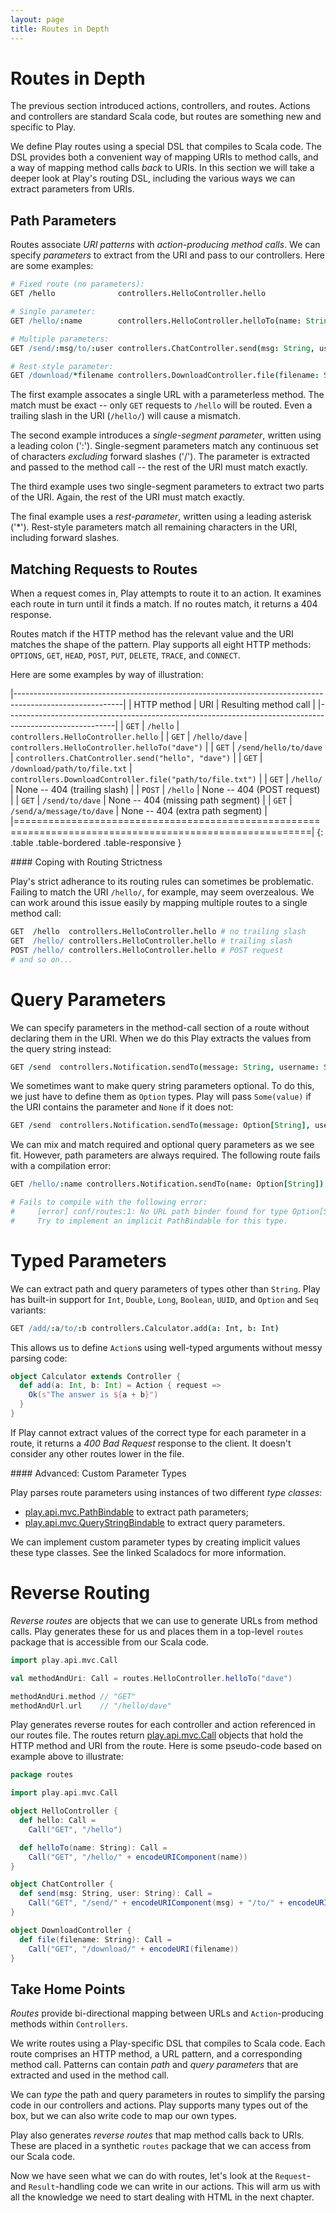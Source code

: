 ```yaml
---
layout: page
title: Routes in Depth
---
```


# Routes in Depth

The previous section introduced actions, controllers, and routes. Actions and controllers are standard Scala code, but routes are something new and specific to Play.

We define Play routes using a special DSL that compiles to Scala code. The DSL provides both a convenient way of mapping URIs to method calls, and a way of mapping method calls *back* to URIs. In this section we will take a deeper look at Play's routing DSL, including the various ways we can extract parameters from URIs.

## Path Parameters

Routes associate *URI patterns* with *action-producing method calls*. We can specify *parameters* to extract from the URI and pass to our controllers. Here are some examples:

~~~ coffee
# Fixed route (no parameters):
GET /hello              controllers.HelloController.hello

# Single parameter:
GET /hello/:name        controllers.HelloController.helloTo(name: String)

# Multiple parameters:
GET /send/:msg/to/:user controllers.ChatController.send(msg: String, user: String)

# Rest-style parameter:
GET /download/*filename controllers.DownloadController.file(filename: String)
~~~

The first example assocates a single URL with a parameterless method. The match must be exact -- only `GET` requests to `/hello` will be routed. Even a trailing slash in the URI (`/hello/`) will cause a mismatch.

The second example introduces a *single-segment parameter*, written using a leading colon (':'). Single-segment parameters match any continuous set of characters *excluding* forward slashes ('/'). The parameter is extracted and passed to the method call -- the rest of the URI must match exactly.

The third example uses two single-segment parameters to extract two parts of the URI. Again, the rest of the URI must match exactly.

The final example uses a *rest-parameter*, written using a leading asterisk ('*'). Rest-style parameters match all remaining characters in the URI, including forward slashes.

## Matching Requests to Routes

When a request comes in, Play attempts to route it to an action. It examines each route in turn until it finds a match. If no routes match, it returns a 404 response.

Routes match if the HTTP method has the relevant value and the URI matches the shape of the pattern. Play supports all eight HTTP methods: `OPTIONS`, `GET`, `HEAD`, `POST`, `PUT`, `DELETE`, `TRACE`, and `CONNECT`.

Here are some examples by way of illustration:

|---------------------------------------------------------------------------------------------------------|
| HTTP method  | URI                          | Resulting method call                                     |
|---------------------------------------------------------------------------------------------------------|
| `GET`   | `/hello`                          | `controllers.HelloController.hello`                       |
| `GET`   | `/hello/dave`                     | `controllers.HelloController.helloTo("dave")`             |
| `GET`   | `/send/hello/to/dave`             | `controllers.ChatController.send("hello", "dave")`        |
| `GET`   | `/download/path/to/file.txt`      | `controllers.DownloadController.file("path/to/file.txt")` |
| `GET`   | `/hello/`                         | None -- 404 (trailing slash)                              |
| `POST`  | `/hello`                          | None -- 404 (POST request)                                |
| `GET`   | `/send/to/dave`                   | None -- 404 (missing path segment)                        |
| `GET`   | `/send/a/message/to/dave`         | None -- 404 (extra path segment)                          |
|=========================================================================================================|
{: .table .table-bordered .table-responsive }

<div class="callout callout-info">
#### Coping with Routing Strictness

Play's strict adherance to its routing rules can sometimes be problematic. Failing to match the URI `/hello/`, for example, may seem overzealous. We can work around this issue easily by mapping multiple routes to a single method call:

~~~ coffee
GET  /hello  controllers.HelloController.hello # no trailing slash
GET  /hello/ controllers.HelloController.hello # trailing slash
POST /hello/ controllers.HelloController.hello # POST request
# and so on...
~~~
</div>

# Query Parameters

We can specify parameters in the method-call section of a route without declaring them in the URI. When we do this Play extracts the values from the query string instead:

~~~ coffee
GET /send  controllers.Notification.sendTo(message: String, username: String)
~~~

We sometimes want to make query string parameters optional. To do this, we just have to define them as `Option` types. Play will pass `Some(value)` if the URI contains the parameter and `None` if it does not:

~~~ coffee
GET /send  controllers.Notification.sendTo(message: Option[String], username: Option[String])
~~~

We can mix and match required and optional query parameters as we see fit. However, path parameters are always required. The following route fails with a compilation error:

~~~ coffee
GET /hello/:name controllers.Notification.sendTo(name: Option[String])

# Fails to compile with the following error:
#     [error] conf/routes:1: No URL path binder found for type Option[String].
#     Try to implement an implicit PathBindable for this type.
~~~

# Typed Parameters

We can extract path and query parameters of types other than `String`. Play has built-in support for `Int`, `Double`, `Long`, `Boolean`, `UUID`, and `Option` and `Seq` variants:

~~~ coffee
GET /add/:a/to/:b controllers.Calculator.add(a: Int, b: Int)
~~~

This allows us to define `Action`s using well-typed arguments without messy parsing code:

~~~ scala
object Calculator extends Controller {
  def add(a: Int, b: Int) = Action { request =>
    Ok(s"The answer is ${a + b}")
  }
}
~~~

If Play cannot extract values of the correct type for each parameter in a route, it returns a *400 Bad Request* response to the client. It doesn't consider any other routes lower in the file.

<div class="callout callout-info">
#### Advanced: Custom Parameter Types

Play parses route parameters using instances of two different *type classes*:

 - [play.api.mvc.PathBindable] to extract path parameters;
 - [play.api.mvc.QueryStringBindable] to extract query parameters.

We can implement custom parameter types by creating implicit values these type classes. See the linked Scaladocs for more information.

[play.api.mvc.PathBindable]:        https://www.playframework.com/documentation/2.3.x/api/scala/index.html#play.api.mvc.PathBindable
[play.api.mvc.QueryStringBindable]: https://www.playframework.com/documentation/2.3.x/api/scala/index.html#play.api.mvc.QueryStringBindable
</div>

# Reverse Routing

*Reverse routes* are objects that we can use to generate URLs from method calls. Play generates these for us and places them in a top-level `routes` package that is accessible from our Scala code.

~~~ scala
import play.api.mvc.Call

val methodAndUri: Call = routes.HelloController.helloTo("dave")

methodAndUri.method // "GET"
methodAndUrl.url    // "/hello/dave"
~~~

Play generates reverse routes for each controller and action referenced in our routes file. The routes return [play.api.mvc.Call] objects that hold the HTTP method and URI from the route. Here is some pseudo-code based on example above to illustrate:

~~~ scala
package routes

import play.api.mvc.Call

object HelloController {
  def hello: Call =
    Call("GET", "/hello")

  def helloTo(name: String): Call =
    Call("GET", "/hello/" + encodeURIComponent(name))
}

object ChatController {
  def send(msg: String, user: String): Call =
    Call("GET", "/send/" + encodeURIComponent(msg) + "/to/" + encodeURIComponent(user))
}

object DownloadController {
  def file(filename: String): Call =
    Call("GET", "/download/" + encodeURI(filename))
}
~~~

[play.api.mvc.Call]: https://www.playframework.com/documentation/2.3.x/api/scala/index.html#play.api.mvc.Call

## Take Home Points

*Routes* provide bi-directional mapping between URLs and `Action`-producing methods within `Controllers`.

We write routes using a Play-specific DSL that compiles to Scala code. Each route comprises an HTTP method, a URL pattern, and a corresponding method call. Patterns can contain *path* and *query parameters* that are extracted and used in the method call.

We can *type* the path and query parameters in routes to simplify the parsing code in our controllers and actions. Play supports many types out of the box, but we can also write code to map our own types.

Play also generates *reverse routes* that map method calls back to URIs. These are placed in a synthetic `routes` package that we can access from our Scala code.

Now we have seen what we can do with routes, let's look at the `Request`- and `Result`-handling code we can write in our actions. This will arm us with all the knowledge we need to start dealing with HTML in the next chapter.
